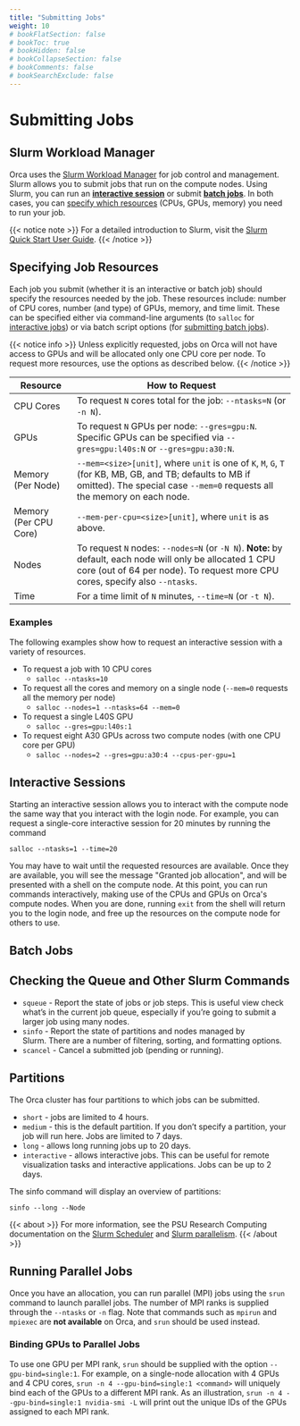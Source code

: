 ```yaml
---
title: "Submitting Jobs"
weight: 10
# bookFlatSection: false
# bookToc: true
# bookHidden: false
# bookCollapseSection: false
# bookComments: false
# bookSearchExclude: false
---
```


# Submitting Jobs

## Slurm Workload Manager

Orca uses the [Slurm Workload Manager](https://slurm.schedmd.com/) for job control and management.
Slurm allows you to submit jobs that run on the compute nodes.
Using Slurm, you can run an [**interactive session**](#interactive-sessions) or submit [**batch jobs**](#batch-jobs).
In both cases, you can [specify which resources](#specifying-job-resources) (CPUs, GPUs, memory) you need to run your job.

{{< notice note >}}
For a detailed introduction to Slurm, visit the [Slurm Quick Start User Guide](https://slurm.schedmd.com/quickstart.html).
{{< /notice >}}

## Specifying Job Resources

Each job you submit (whether it is an interactive or batch job) should specify the resources needed by the job.
These resources include: number of CPU cores, number (and type) of GPUs, memory, and time limit.
These can be specified either via command-line arguments (to `salloc` for [interactive jobs](#interactive-sessions)) or via batch script options (for [submitting batch jobs](#batch-jobs)).

{{< notice info >}}
Unless explicitly requested, jobs on Orca will not have access to GPUs and will be allocated only one CPU core per node.
To request more resources, use the options as described below.
{{< /notice >}}

| Resource  | How to Request |
| --- | --- |
| CPU Cores | To request `N` cores total for the job: `--ntasks=N` (or `-n N`). |
| GPUs | To request `N` GPUs per node: `--gres=gpu:N`. Specific GPUs can be specified via `--gres=gpu:l40s:N` or `--gres=gpu:a30:N`. |
| Memory (Per Node) | `--mem=<size>[unit]`, where `unit` is one of `K`, `M`, `G`, `T` (for KB, MB, GB, and TB; defaults to MB if omitted). The special case `--mem=0` requests all the memory on each node.  |
| Memory (Per CPU Core) | `--mem-per-cpu=<size>[unit]`, where `unit` is as above. |
| Nodes | To request `N` nodes: `--nodes=N` (or `-N N`). **Note:** by default, each node will only be allocated 1 CPU core (out of 64 per node). To request more CPU cores, specify also `--ntasks`. |
| Time | For a time limit of `N` minutes, `--time=N` (or `-t N`). |

### Examples

The following examples show how to request an interactive session with a variety of resources.

* To request a job with 10 CPU cores
   * `salloc --ntasks=10`
* To request all the cores and memory on a single node (`--mem=0` requests all the memory per node)
   * `salloc --nodes=1 --ntasks=64 --mem=0`
* To request a single L40S GPU
   * `salloc --gres=gpu:l40s:1`
* To request eight A30 GPUs across two compute nodes (with one CPU core per GPU)
   * `salloc --nodes=2 --gres=gpu:a30:4 --cpus-per-gpu=1`

## Interactive Sessions

Starting an interactive session allows you to interact with the compute node the same way that you interact with the login node.
For example, you can request a single-core interactive session for 20 minutes by running the command
```
salloc --ntasks=1 --time=20
```
You may have to wait until the requested resources are available.
Once they are available, you will see the message "Granted job allocation", and will be presented with a shell on the compute node.
At this point, you can run commands interactively, making use of the CPUs and GPUs on Orca's compute nodes.
When you are done, running `exit` from the shell will return you to the login node, and free up the resources on the compute node for others to use.

## Batch Jobs

## Checking the Queue and Other Slurm Commands

* `squeue` - Report the state of jobs or job steps. This is useful view check what’s in the current job queue, especially if you’re going to submit a larger job using many nodes.
* `sinfo` - Report the state of partitions and nodes managed by Slurm. There are a number of filtering, sorting, and formatting options.
* `scancel` - Cancel a submitted job (pending or running).

## Partitions

The Orca cluster has four partitions to which jobs can be submitted.

- `short` - jobs are limited to 4 hours.
- `medium` - this is the default partition. If you don’t specify a partition, your job will run here. Jobs are limited to 7 days.
- `long` - allows long running jobs up to 20 days.
- `interactive` - allows interactive jobs. This can be useful for remote visualization tasks and interactive applications. Jobs can be up to 2 days.

The sinfo command will display an overview of partitions:
```
sinfo --long --Node
```

{{< about >}}
For more information, see the PSU Research Computing documentation on the [Slurm Scheduler](https://sites.google.com/pdx.edu/research-computing/getting-started/slurm-scheduler) and [Slurm parallelism](https://sites.google.com/pdx.edu/research-computing/faqs/coeus-hpc-faqs/slurm-parallelism).
{{< /about >}}

## Running Parallel Jobs

Once you have an allocation, you can run parallel (MPI) jobs using the `srun` command to launch parallel jobs.
The number of MPI ranks is supplied through the `--ntasks` or `-n` flag.
Note that commands such as `mpirun` and `mpiexec` are **not available** on Orca, and `srun` should be used instead.

### Binding GPUs to Parallel Jobs

To use one GPU per MPI rank, `srun` should be supplied with the option `--gpu-bind=single:1`.
For example, on a single-node allocation with 4 GPUs and 4 CPU cores, `srun -n 4 --gpu-bind=single:1 <command>` will uniquely bind each of the GPUs to a different MPI rank.
As an illustration, `srun -n 4 --gpu-bind=single:1 nvidia-smi -L` will print out the unique IDs of the GPUs assigned to each MPI rank.
